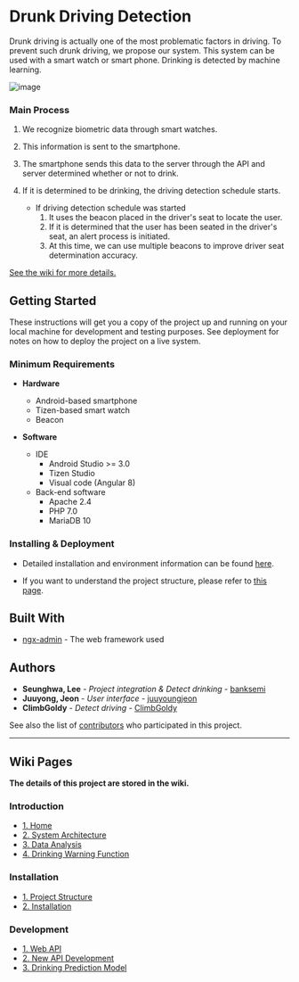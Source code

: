 # Drunk Driving Detection

Drunk driving is actually one of the most problematic factors in driving. To prevent such drunk driving, we propose our system. This system can be used with a smart watch or smart phone. Drinking is detected by machine learning.

![image](https://user-images.githubusercontent.com/17453822/85755512-fab64900-b748-11ea-8ef3-b28b8f762d48.png)


### Main Process 

1. We recognize biometric data through smart watches.

1. This information is sent to the smartphone.

1. The smartphone sends this data to the server through the API and server determined whether or not to drink.

1. If it is determined to be drinking, the driving detection schedule starts.
    - If driving detection schedule was started
        1. It uses the beacon placed in the driver's seat to locate the user.
        1. If it is determined that the user has been seated in the driver's seat, an alert process is initiated.
        1. At this time, we can use multiple beacons to improve driver seat determination accuracy.
        
<a href="https://github.com/banksemi/drunk-driving-detection/wiki">See the wiki for more details.</a>

## Getting Started

These instructions will get you a copy of the project up and running on your local machine for development and testing purposes. See deployment for notes on how to deploy the project on a live system.

### Minimum Requirements

- **Hardware**
    - Android-based smartphone
    - Tizen-based smart watch
    - Beacon

- **Software**
    - IDE
        - Android Studio >= 3.0
        - Tizen Studio
        - Visual code (Angular 8)
    - Back-end software
        - Apache 2.4
        - PHP 7.0
        - MariaDB 10

### Installing & Deployment
- Detailed installation and environment information can be found [here](https://github.com/banksemi/drunk-driving-detection/wiki/Installation).

- If you want to understand the project structure, please refer to [this page](https://github.com/banksemi/drunk-driving-detection/wiki/Project-Structure).

## Built With

* [ngx-admin](https://github.com/akveo/ngx-admin/) - The web framework used


## Authors

* **Seunghwa, Lee** - *Project integration & Detect drinking* - [banksemi](https://github.com/banksemi)
* **Juuyong, Jeon** - *User interface* - [juuyoungjeon](https://github.com/juuyoungjeon)
* **ClimbGoldy** - *Detect driving* - [ClimbGoldy](https://github.com/ClimbGoldy)

See also the list of [contributors](https://github.com/banksemi/drunk-driving-detection/contributors) who participated in this project.


-------------
## Wiki Pages

**The details of this project are stored in the wiki.**


<h3>Introduction</h3>
<ul>
<li><a href="https://github.com/banksemi/drunk-driving-detection/wiki/">1. Home</a></li>
<li><a href="https://github.com/banksemi/drunk-driving-detection/wiki/System-Architecture">2. System Architecture</a></li>
<li><a href="https://github.com/banksemi/drunk-driving-detection/wiki/Data-Analysis">3. Data Analysis</a></li>
<li><a href="https://github.com/banksemi/drunk-driving-detection/wiki/Drinking-Warning-Function">4. Drinking Warning Function</a></li>
</ul>


<h3>Installation</h3>
<ul>

<li><a href="https://github.com/banksemi/drunk-driving-detection/wiki/Project-Structure">1. Project Structure</a></li>
<li><a href="https://github.com/banksemi/drunk-driving-detection/wiki/Installation">2. Installation</a></li>
</ul>

<h3>Development</h3>
<ul>
<li><a href="https://github.com/banksemi/drunk-driving-detection/wiki/API-List">1. Web API</a></li>
<li><a href="https://github.com/banksemi/drunk-driving-detection/wiki/New-API-Development">2. New API Development</a></li>
<li><a href="https://github.com/banksemi/drunk-driving-detection/wiki/Drinking-Prediction-Model">3. Drinking Prediction Model</a></li>
</ul>
